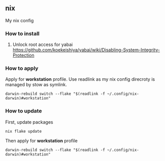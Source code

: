 ## nix

My nix config

### How to install

<!-- TODO -->

1. Unlock root access for yabai https://github.com/koekeishiya/yabai/wiki/Disabling-System-Integrity-Protection

### How to apply

Apply for **workstation** profile. Use readlink as my nix config direcroty is managed by stow as symlink.

```
darwin-rebuild switch --flake "$(readlink -f ~/.config/nix-darwin)#workstation"
```

### How to update

First, update packages

```
nix flake update
```

Then apply for **workstation** profile

```
darwin-rebuild switch --flake "$(readlink -f ~/.config/nix-darwin)#workstation"
```

